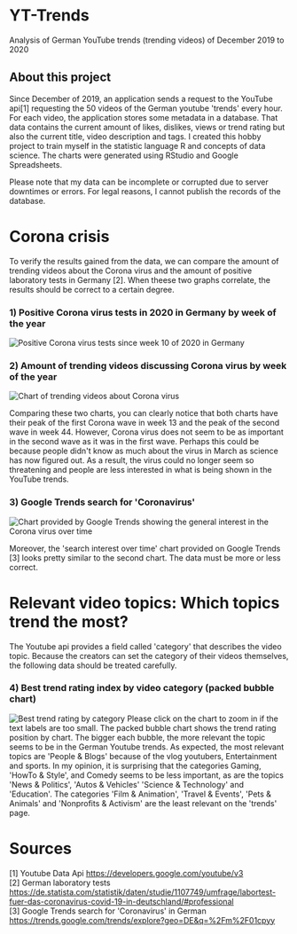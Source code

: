 # YT-Trends
Analysis of German YouTube trends (trending videos) of December 2019 to 2020

## About this project
Since December of 2019, an application sends a request to the YouTube api[1] requesting the 50 videos of the German youtube 'trends' every hour. For each video, the application stores some metadata in a database. That data contains the current amount of likes, dislikes, views or trend rating but also the current title, video description and tags. I created this hobby project to train myself in the statistic language R and concepts of data science. The charts were generated using RStudio and Google Spreadsheets.

Please note that my data can be incomplete or corrupted due to server downtimes or errors.
For legal reasons, I cannot publish the records of the database.

# Corona crisis
To verify the results gained from the data, we can compare the amount of trending videos about the Corona virus and the amount of positive laboratory tests in Germany [2]. When theese two graphs correlate, the results should be correct to a certain degree.

### 1) Positive Corona virus tests in 2020 in Germany by week of the year ###
![Positive Corona virus tests since week 10 of 2020 in Germany](https://github.com/thepn/yt-trends/blob/main/Results/Positive%20tests%20since%20week%2010%20of%202020%20in%20Germany.png?raw=true)

### 2) Amount of trending videos discussing Corona virus by week of the year ###
![Chart of trending videos about Corona virus](https://github.com/thepn/yt-trends/blob/main/Results/corona.png?raw=true)

Comparing these two charts, you can clearly notice that both charts have their peak of the first Corona wave in week 13 and the peak of the second wave in week 44.
However, Corona virus does not seem to be as important in the second wave as it was in the first wave. Perhaps this could be because people didn't know as much about the virus in March as science has now figured out. As a result, the virus could no longer seem so threatening and people are less interested in what is being shown in the YouTube trends.

### 3) Google Trends search for 'Coronavirus' ###
![Chart provided by Google Trends showing the general interest in the Corona virus over time](https://github.com/thepn/yt-trends/blob/main/Results/corona%20relevance%20google%20trends.png)

Moreover, the 'search interest over time' chart provided on Google Trends [3] looks pretty similar to the second chart. The data must be more or less correct.

# Relevant video topics: Which topics trend the most?

The Youtube api provides a field called 'category' that describes the video topic. Because the creators can set the category of their videos themselves, the following data should be treated carefully.

### 4) Best trend rating index by video category (packed bubble chart) ###
![Best trend rating by category](https://raw.githubusercontent.com/thepn/yt-trends/main/Results/trend%20index%20by%20category.png)
Please click on the chart to zoom in if the text labels are too small. The packed bubble chart shows the trend rating position by chart. The bigger each bubble, the more relevant the topic seems to be in the German Youtube trends. As expected, the most relevant topics are 'People & Blogs' because of the vlog youtubers, Entertainment and sports.
In my opinion, it is surprising that the categories Gaming, 'HowTo & Style', and Comedy seems to be less important, as are the topics 'News & Politics', 'Autos & Vehicles' 'Science & Technology' and 'Education'. The categories 'Film & Animation', 'Travel & Events', 'Pets & Animals' and 'Nonprofits & Activism' are the least relevant on the 'trends' page.

# Sources
[1] Youtube Data Api https://developers.google.com/youtube/v3 \
[2] German laboratory tests https://de.statista.com/statistik/daten/studie/1107749/umfrage/labortest-fuer-das-coronavirus-covid-19-in-deutschland/#professional \
[3] Google Trends search for 'Coronavirus' in German https://trends.google.com/trends/explore?geo=DE&q=%2Fm%2F01cpyy
